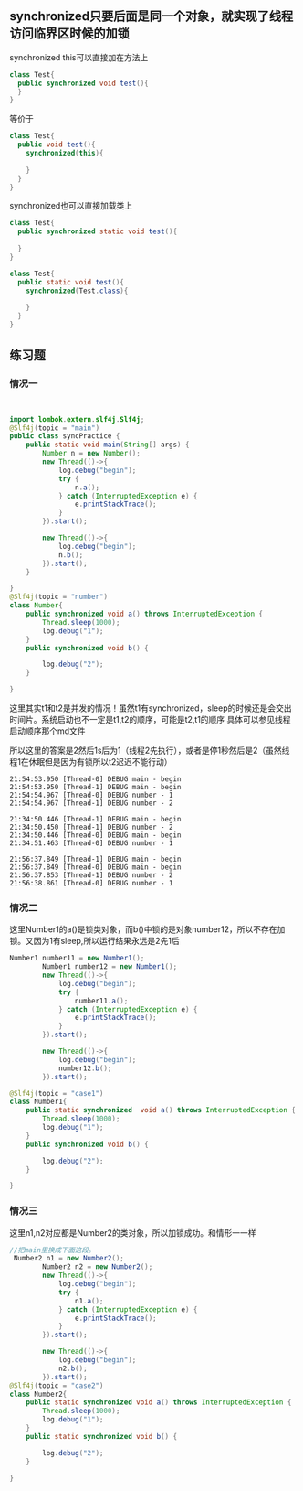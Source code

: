 ## synchronized只要后面是同一个对象，就实现了线程访问临界区时候的加锁
synchronized this可以直接加在方法上
```java
class Test{
  public synchronized void test(){
  }
}
```

等价于

```java
class Test{
  public void test(){
    synchronized(this){
    
    }
  }
}
```

synchronized也可以直接加载类上

```java
class Test{
  public synchronized static void test(){
  
  }
}
```

```java
class Test{
  public static void test(){
    synchronized(Test.class){
    
    }
  }
}
```


## 练习题
### 情况一
```java


import lombok.extern.slf4j.Slf4j;
@Slf4j(topic = "main")
public class syncPractice {
    public static void main(String[] args) {
        Number n = new Number();
        new Thread(()->{
            log.debug("begin");
            try {
                n.a();
            } catch (InterruptedException e) {
                e.printStackTrace();
            }
        }).start();

        new Thread(()->{
            log.debug("begin");
            n.b();
        }).start();
    }

}
@Slf4j(topic = "number")
class Number{
    public synchronized void a() throws InterruptedException {
        Thread.sleep(1000);
        log.debug("1");
    }
    public synchronized void b() {

        log.debug("2");
    }

}
```

这里其实t1和t2是并发的情况！虽然t1有synchronized，sleep的时候还是会交出时间片。系统启动也不一定是t1,t2的顺序，可能是t2,t1的顺序
具体可以参见线程启动顺序那个md文件

所以这里的答案是2然后1s后为1（线程2先执行），或者是停1秒然后是2（虽然线程1在休眠但是因为有锁所以t2迟迟不能行动）

```
21:54:53.950 [Thread-0] DEBUG main - begin
21:54:53.950 [Thread-1] DEBUG main - begin
21:54:54.967 [Thread-0] DEBUG number - 1
21:54:54.967 [Thread-1] DEBUG number - 2
```
```
21:34:50.446 [Thread-1] DEBUG main - begin
21:34:50.450 [Thread-1] DEBUG number - 2
21:34:50.446 [Thread-0] DEBUG main - begin
21:34:51.463 [Thread-0] DEBUG number - 1
```
```
21:56:37.849 [Thread-1] DEBUG main - begin
21:56:37.849 [Thread-0] DEBUG main - begin
21:56:37.853 [Thread-1] DEBUG number - 2
21:56:38.861 [Thread-0] DEBUG number - 1
```

### 情况二
这里Number1的a()是锁类对象，而b()中锁的是对象number12，所以不存在加锁。又因为1有sleep,所以运行结果永远是2先1后
```java
Number1 number11 = new Number1();
        Number1 number12 = new Number1();
        new Thread(()->{
            log.debug("begin");
            try {
                number11.a();
            } catch (InterruptedException e) {
                e.printStackTrace();
            }
        }).start();

        new Thread(()->{
            log.debug("begin");
            number12.b();
        }).start();

@Slf4j(topic = "case1")
class Number1{
    public static synchronized  void a() throws InterruptedException {
        Thread.sleep(1000);
        log.debug("1");
    }
    public synchronized void b() {

        log.debug("2");
    }

}
```

### 情况三
这里n1,n2对应都是Number2的类对象，所以加锁成功。和情形一一样
```java
//把main里换成下面这段。
 Number2 n1 = new Number2();
        Number2 n2 = new Number2();
        new Thread(()->{
            log.debug("begin");
            try {
                n1.a();
            } catch (InterruptedException e) {
                e.printStackTrace();
            }
        }).start();

        new Thread(()->{
            log.debug("begin");
            n2.b();
        }).start();
@Slf4j(topic = "case2")
class Number2{
    public static synchronized void a() throws InterruptedException {
        Thread.sleep(1000);
        log.debug("1");
    }
    public static synchronized void b() {

        log.debug("2");
    }

}
```
